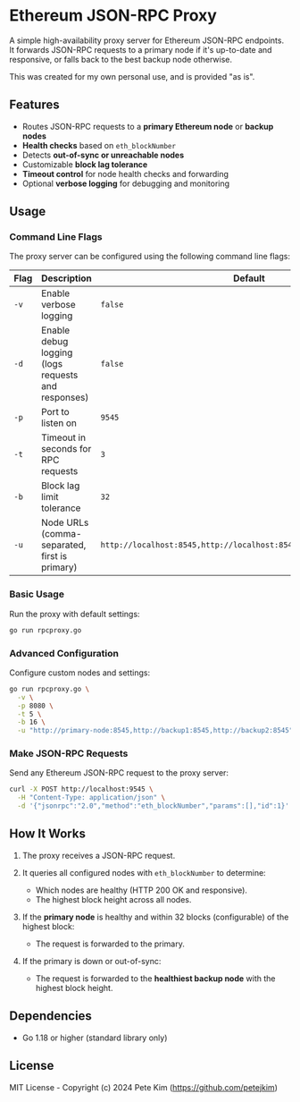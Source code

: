 # Ethereum JSON-RPC Proxy

A simple high-availability proxy server for Ethereum JSON-RPC endpoints. It forwards JSON-RPC requests to a primary node if it's up-to-date and responsive, or falls back to the best backup node otherwise.

This was created for my own personal use, and is provided "as is".

## Features

- Routes JSON-RPC requests to a **primary Ethereum node** or **backup nodes**
- **Health checks** based on `eth_blockNumber`
- Detects **out-of-sync or unreachable nodes**
- Customizable **block lag tolerance**
- **Timeout control** for node health checks and forwarding
- Optional **verbose logging** for debugging and monitoring

## Usage

### Command Line Flags

The proxy server can be configured using the following command line flags:

| Flag | Description                                        | Default                                                             |
| ---- | -------------------------------------------------- | ------------------------------------------------------------------- |
| `-v` | Enable verbose logging                             | `false`                                                             |
| `-d` | Enable debug logging (logs requests and responses) | `false`                                                             |
| `-p` | Port to listen on                                  | `9545`                                                              |
| `-t` | Timeout in seconds for RPC requests                | `3`                                                                 |
| `-b` | Block lag limit tolerance                          | `32`                                                                |
| `-u` | Node URLs (comma-separated, first is primary)      | `http://localhost:8545,http://localhost:8546,http://localhost:8547` |

### Basic Usage

Run the proxy with default settings:

```bash
go run rpcproxy.go
```

### Advanced Configuration

Configure custom nodes and settings:

```bash
go run rpcproxy.go \
  -v \
  -p 8080 \
  -t 5 \
  -b 16 \
  -u "http://primary-node:8545,http://backup1:8545,http://backup2:8545"
```

### Make JSON-RPC Requests

Send any Ethereum JSON-RPC request to the proxy server:

```bash
curl -X POST http://localhost:9545 \
  -H "Content-Type: application/json" \
  -d '{"jsonrpc":"2.0","method":"eth_blockNumber","params":[],"id":1}'
```

## How It Works

1. The proxy receives a JSON-RPC request.
2. It queries all configured nodes with `eth_blockNumber` to determine:

   - Which nodes are healthy (HTTP 200 OK and responsive).
   - The highest block height across all nodes.

3. If the **primary node** is healthy and within 32 blocks (configurable) of the highest block:

   - The request is forwarded to the primary.

4. If the primary is down or out-of-sync:

   - The request is forwarded to the **healthiest backup node** with the highest block height.

## Dependencies

- Go 1.18 or higher (standard library only)

## License

MIT License - Copyright (c) 2024 Pete Kim (https://github.com/petejkim)
